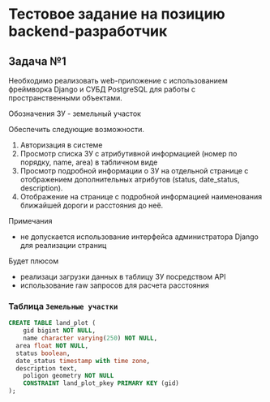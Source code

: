 # Тестовое задание на позицию backend-разработчик

## Задача №1

Необходимо реализовать web-приложение с использованием фреймворка Django и СУБД PostgreSQL для работы с пространственными объектами. 


Обозначения 
ЗУ - земельный участок

Обеспечить следующие возможности.
1. Авторизация в системе
2. Просмотр списка ЗУ с атрибутивной информацией (номер по порядку, name, area) в табличном виде
3. Просмотр подробной информации о ЗУ на отдельной странице с отображением дополнительных атрибутов (status, date_status, description).
4. Отображение на странице с подробной информацией наименования ближайшей дороги и расстояния до неё. 

Примечания
- не допускается использование интерфейса администратора Django для реализации страниц 

Будет плюсом
- реализаци загрузки данных в таблицу ЗУ посредством API
- использование raw запросов для расчета расстояния

### Таблица `Земельные участки`

```sql
CREATE TABLE land_plot (
	gid bigint NOT NULL,
	name character varying(250) NOT NULL,
  area float NOT NULL,
  status boolean,
  date_status timestamp with time zone, 
  description text,
	poligon geometry NOT NULL
	CONSTRAINT land_plot_pkey PRIMARY KEY (gid)
);
```
